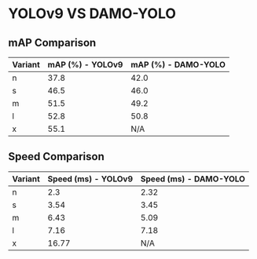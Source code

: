 ---
---

# YOLOv9 VS DAMO-YOLO

## mAP Comparison

| Variant | mAP (%) - YOLOv9 | mAP (%) - DAMO-YOLO |
| ------- | ---------------- | ------------------- |
| n       | 37.8             | 42.0                |
| s       | 46.5             | 46.0                |
| m       | 51.5             | 49.2                |
| l       | 52.8             | 50.8                |
| x       | 55.1             | N/A                 |

## Speed Comparison

| Variant | Speed (ms) - YOLOv9 | Speed (ms) - DAMO-YOLO |
| ------- | ------------------- | ---------------------- |
| n       | 2.3                 | 2.32                   |
| s       | 3.54                | 3.45                   |
| m       | 6.43                | 5.09                   |
| l       | 7.16                | 7.18                   |
| x       | 16.77               | N/A                    |

